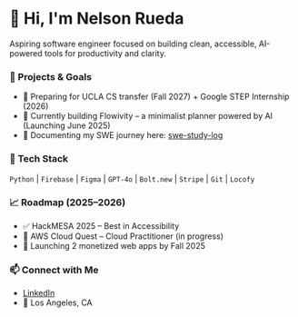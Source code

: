 # 👋 Hi, I'm Nelson Rueda

Aspiring software engineer focused on building clean, accessible, AI-powered tools for productivity and clarity.

### 🔧 Projects & Goals
- 🎯 Preparing for UCLA CS transfer (Fall 2027) + Google STEP Internship (2026)
- 🧠 Currently building Flowivity – a minimalist planner powered by AI (Launching June 2025)
- 📓 Documenting my SWE journey here: [swe-study-log](https://github.com/Nelson-228/swe-study-log)

### 🧰 Tech Stack
`Python` | `Firebase` | `Figma` | `GPT-4o` | `Bolt.new` | `Stripe` | `Git` | `Locofy`

### 📈 Roadmap (2025–2026)
- ✅ HackMESA 2025 – Best in Accessibility
- 🚧 AWS Cloud Quest – Cloud Practitioner (in progress)
- 🚀 Launching 2 monetized web apps by Fall 2025

### 📫 Connect with Me
- [LinkedIn](https://linkedin.com/in/nelson-rueda)
- 📍 Los Angeles, CA
